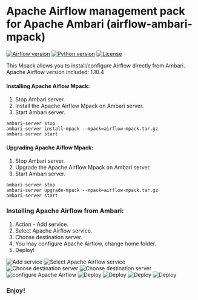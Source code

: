 # Apache Airflow management pack for Apache Ambari (airflow-ambari-mpack)

[![Airflow version](https://img.shields.io/badge/Airflow-1.10.4-brightgreen.svg)](https://github.com/sburn/ambari-airflow)
[![Python version](https://img.shields.io/badge/Python-3-brightgreen.svg)](https://github.com/sburn/ambari-airflow)
[![License](http://img.shields.io/:license-Apache%202.0-blue.svg)](http://www.apache.org/licenses/LICENSE-2.0.txt)

This Mpack allows you to install/configure Airflow directly from Ambari.
Apache Airflow version included: 1.10.4

#### Installing Apache Aiflow Mpack:
1. Stop Ambari server.
2. Install the Apache Airflow Mpack on Ambari server.
3. Start Ambari server.

```
ambari-server stop
ambari-server install-mpack --mpack=airflow-mpack.tar.gz
ambari-server start
```

#### Upgrading Apache Aiflow Mpack:
1. Stop Ambari server.
2. Upgrade the Apache Airflow Mpack on Ambari server.
3. Start Ambari server.

```
ambari-server stop
ambari-server upgrade-mpack --mpack=airflow-mpack.tar.gz
ambari-server start
```

### Installing Apache Airflow from Ambari:
1. Action - Add service.
2. Select Apache Airflow service.
3. Choose destination server.
4. You may configure Apache Airflow, change home folder.
5. Deploy!

![Add service](https://github.com/sburn/ambari-airflow/blob/master/Screenshots/1.PNG)
![Select Apache Airflow service](https://github.com/sburn/ambari-airflow/blob/master/Screenshots/2.PNG)
![Choose destination server](https://github.com/sburn/ambari-airflow/blob/master/Screenshots/3.PNG)
![Choose destination server](https://github.com/sburn/ambari-airflow/blob/master/Screenshots/3-1.PNG)
![configure Apache Airflow](https://github.com/sburn/ambari-airflow/blob/master/Screenshots/4.PNG)
![Deploy](https://github.com/sburn/ambari-airflow/blob/master/Screenshots/5.PNG)
![Deploy](https://github.com/sburn/ambari-airflow/blob/master/Screenshots/6.PNG)
![Deploy](https://github.com/sburn/ambari-airflow/blob/master/Screenshots/8.PNG)
![Deploy](https://github.com/sburn/ambari-airflow/blob/master/Screenshots/10.PNG)


### Enjoy!
